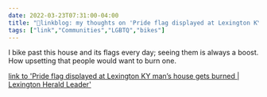 ```yaml
---
date: 2022-03-23T07:31:00-04:00
title: "🔗linkblog: my thoughts on 'Pride flag displayed at Lexington KY man’s house gets burned | Lexington Herald Leader'"
tags: ["link","Communities","LGBTQ","bikes"]
---
```

I bike past this house and its flags every day; seeing them is always a boost. How upsetting that people would want to burn one.
 
[link to 'Pride flag displayed at Lexington KY man’s house gets burned | Lexington Herald Leader'](https://www.kentucky.com/news/local/counties/fayette-county/article259676075.html)
